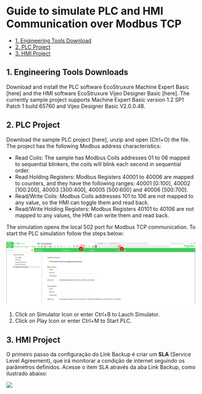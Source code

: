
# Guide to simulate PLC and HMI Communication over Modbus TCP

  - [1. Engineering Tools Download](#download-softwares)
  - [2. PLC Project](#plc-project)
  - [3. HMI Project](#hmi-project)

<a id="download-softwares"> </a>

## 1. Engineering Tools Downloads

Download and install the PLC software EcoStruxure Machine Expert Basic [here] and the HMI software EcoStruxure Vijeo Designer Basic [here]. The currently sample project supports Machine Expert Basic version 1.2 SP1 Patch 1 build 65760 and Vijeo Designer Basic V2.0.0.48.

<a id="plc-project"> </a>
## 2. PLC Project

Download the sample PLC project [here], unzip and open (Ctrl+O) the file.
The project has the following Modbus address characteristics:

* Read Coils:  The sample has Modbus Coils addresses 01 to 06 mapped to sequential blinkers, the coils will blink each second in sequential order.
* Read Holding Registers:  Modbus Registers 40001 to 40006 are mapped to counters, and they have the following ranges: 40001 [0:100], 40002 [100:200], 40003 [300:400], 40005 [500:600] and 40006 [500:700].
* Read/Write Coils:  Modbus Coils addresses 101 to 106 are not mapped to any value, so the HMI can toggle them and read back.
* Read/Write Holding Registers:  Modbus Registers 40101 to 40106 are not mapped to any values, the HMI can write them and read back.

The simulation opens the local 502 port for Modbus TCP communication. To start the PLC simulation follow the steps below:

![](images/plc_simulation.png)

1. Click on Simulator Icon or enter Ctrl+B to Lauch Simulator.
2. Click on Play Icon or enter Ctrl+M to Start PLC.


<a id="hmi-project"> </a>
## 3. HMI Project
O primeiro passo da configuração do Link Backup é criar um **SLA** (Service Level Agreement), que irá monitorar a condição de internet seguindo os parâmetros definidos.
Acesse o item SLA através da aba Link Backup, como ilustrado abaixo:

![](images/linkBackup_SLA.png)
